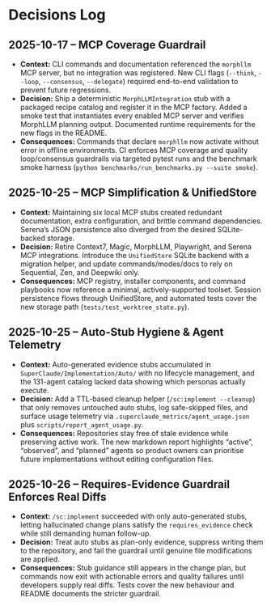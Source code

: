 # Decisions Log

## 2025-10-17 – MCP Coverage Guardrail
- **Context:** CLI commands and documentation referenced the `morphllm` MCP server, but no integration was registered. New CLI flags (`--think`, `--loop`, `--consensus`, `--delegate`) required end-to-end validation to prevent future regressions.
- **Decision:** Ship a deterministic `MorphLLMIntegration` stub with a packaged recipe catalog and register it in the MCP factory. Added a smoke test that instantiates every enabled MCP server and verifies MorphLLM planning output. Documented runtime requirements for the new flags in the README.
- **Consequences:** Commands that declare `morphllm` now activate without error in offline environments. CI enforces MCP coverage and quality loop/consensus guardrails via targeted pytest runs and the benchmark smoke harness (`python benchmarks/run_benchmarks.py --suite smoke`).

## 2025-10-25 – MCP Simplification & UnifiedStore
- **Context:** Maintaining six local MCP stubs created redundant documentation, extra configuration, and brittle command dependencies. Serena’s JSON persistence also diverged from the desired SQLite-backed storage.
- **Decision:** Retire Context7, Magic, MorphLLM, Playwright, and Serena MCP integrations. Introduce the `UnifiedStore` SQLite backend with a migration helper, and update commands/modes/docs to rely on Sequential, Zen, and Deepwiki only.
- **Consequences:** MCP registry, installer components, and command playbooks now reference a minimal, actively-supported toolset. Session persistence flows through UnifiedStore, and automated tests cover the new storage path (`tests/test_worktree_state.py`).

## 2025-10-25 – Auto-Stub Hygiene & Agent Telemetry
- **Context:** Auto-generated evidence stubs accumulated in `SuperClaude/Implementation/Auto/` with no lifecycle management, and the 131-agent catalog lacked data showing which personas actually execute.
- **Decision:** Add a TTL-based cleanup helper (`/sc:implement --cleanup`) that only removes untouched auto stubs, log safe-skipped files, and surface usage telemetry via `.superclaude_metrics/agent_usage.json` plus `scripts/report_agent_usage.py`.
- **Consequences:** Repositories stay free of stale evidence while preserving active work. The new markdown report highlights “active”, “observed”, and “planned” agents so product owners can prioritise future implementations without editing configuration files.

## 2025-10-26 – Requires-Evidence Guardrail Enforces Real Diffs
- **Context:** `/sc:implement` succeeded with only auto-generated stubs, letting hallucinated change plans satisfy the `requires_evidence` check while still demanding human follow-up.
- **Decision:** Treat auto stubs as plan-only evidence, suppress writing them to the repository, and fail the guardrail until genuine file modifications are applied.
- **Consequences:** Stub guidance still appears in the change plan, but commands now exit with actionable errors and quality failures until developers supply real diffs. Tests cover the new behaviour and README documents the stricter guardrail.
